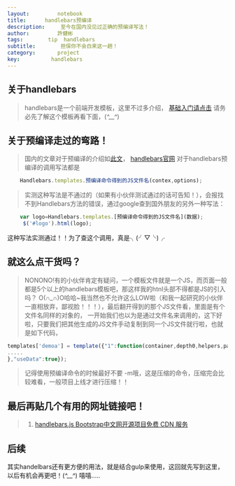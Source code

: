 ```yaml
---
layout:     	notebook
title:     	handlebars预编译
description:     至今在国内没见过正确的预编译写法！	
author:     	許健彬
tags:      	 tip  handlebars
subtitle:     	 担保你不会白来这一趟！
category:     	project
key:          handlebars
---
```

## 关于handlebars
> handlebars是一个前端开发模板，这里不过多介绍，
	[基础入门请点击](http://www.cnblogs.com/iyangyuan/archive/2013/12/12/3471227.html)
	请务必先了解这个模板再看下面，(*^__^*) 
	
## 关于预编译走过的弯路！	
	
> 国内的文章对于预编译的介绍如[此文](http://www.gbtags.com/gb/share/5764.htm)，
    [handlebars官网](http://handlebarsjs.com/precompilation.html)
	对于handlebars预编译的调用写法都是

	
```javascript	
	Handlebars.templates.预编译命令得到的JS文件名(contex,options);
```	

	
> 实测这种写法是不通过的（如果有小伙伴测试通过的话可告知！），会报找不到Handlebars方法的错误，通过google查到国外朋友的另外一种写法：


```javascript	
	var logo=Handlebars.templates.[预编译命令得到的JS文件名](数据);
	 $('#logo').html(logo);  
```	

	
这种写法实测通过！！为了查这个调用，真是╮(╯▽╰)╭
	

## 就这么点干货吗？
> NONONO!有的小伙伴肯定有疑问，一个模板文件就是一个JS，而页面一般都是5个以上的handlebars模板吧，那这样我的htnl头部不得都是JS的引入吗？
O(∩_∩)O哈哈~我当然也不允许这么LOW啦（和我一起研究的小伙伴一直相放弃，鄙视脸！！！），最后翻开得到的那个JS文件看，里面是有个文件名同样的对象的，
一开始我们也以为是通过文件名来调用的，这下好啦，只要我们把其他生成的JS文件手动复制到同一个JS文件就行啦，也就是如下代码，

	
```javascript
templates['demoa'] = template({"1":function(container,depth0,helpers,partials,data) {
.....
},"useData":true});
```	

	
> 记得使用预编译命令的时候最好不要 -m哦，这是压缩的命令，压缩完会比较难看，一般项目上线才进行压缩！！


## 最后再贴几个有用的网址链接吧！
	

> 1. [handlebars.js Bootstrap中文网开源项目免费 CDN 服务](http://www.bootcdn.cn/handlebars.js/)


## 后续
其实handelbars还有更方便的用法，就是结合gulp来使用，这回就先写到这里，以后有机会再更吧！(*^__^*) 嘻嘻…..

